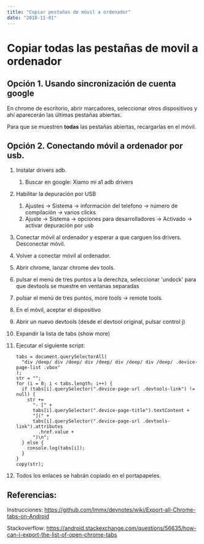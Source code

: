 ```yaml
---
title: "Copiar pestañas de móvil a ordenador"
date: "2018-11-01"
---
```


# Copiar todas las pestañas de movil a ordenador

## Opción 1. Usando sincronización de cuenta google

En chrome de escritorio, abrir marcadores, seleccionar otros dispositivos y ahí aparecerán las últimas pestañas abiertas.

Para que se muestren **todas** las pestañas abiertas, recargarlas en el móvil.

## Opción 2. Conectando móvil a ordenador por usb.

1. Instalar drivers adb.

   1. Buscar en google: Xiamo mi a1 adb drivers

2. Habilitar la depuración por USB

   1. Ajustes -> Sistema -> información del telefono -> número de compilación -> varios clicks
   2. Ajuste -> Sistema -> opciones para desarrolladores -> Activado -> activar depuración por usb

3. Conectar móvil al ordenador y esperar a que carguen los drivers. Desconectar móvil.

4. Volver a conectar móvil al ordenador.

5. Abrir chrome, lanzar chrome dev tools.

6. pulsar el menú de tres puntos a la derechza, seleccionar 'undock' para que devtools se muestre en ventanas separadas

7. pulsar el menú de tres puntos, more tools -> remote tools.

8. En el móvil, aceptar el dispositivo

9. Abrir un nuevo devtools (desde el devtool original, pulsar control j)

10. Expandir la lista de tabs (show more)

11. Ejecutar el siguiente script:

    ```javascript{1,3}{numberLines: true}
    tabs = document.querySelectorAll(
      "div /deep/ div /deep/ div /deep/ div /deep/ div /deep/ .device-page-list .vbox"
    );
    str = "";
    for (i = 0; i < tabs.length; i++) {
      if (tabs[i].querySelector(".device-page-url .devtools-link") != null) {
        str +=
          "- [" +
          tabs[i].querySelector(".device-page-title").textContent +
          "](" +
          tabs[i].querySelector(".device-page-url .devtools-link").attributes
            .href.value +
          ")\n";
      } else {
        console.log(tabs[i]);
      }
    }
    copy(str);
    ```

12. Todos los enlaces se habrán copiado en el portapapeles.

## Referencias:

Instrucciones: https://github.com/lmmx/devnotes/wiki/Export-all-Chrome-tabs-on-Android

Stackoverflow: https://android.stackexchange.com/questions/56635/how-can-i-export-the-list-of-open-chrome-tabs
